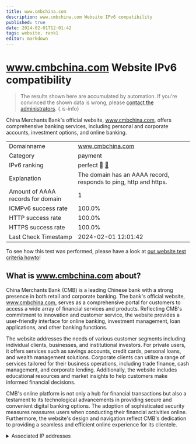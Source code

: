 ```yaml
---
title: www.cmbchina.com
description: www.cmbchina.com Website IPv6 compatibility
published: true
date: 2024-02-01T12:01:42
tags: website, rank1
editor: markdown
---
```


# www.cmbchina.com Website IPv6 compatibility

> The results shown here are accumulated by automation. If you're convinced the shown data is wrong, please [contact the administrators](/howto/chat). 
{.is-info}

China Merchants Bank's official website, www.cmbchina.com, offers comprehensive banking services, including personal and corporate accounts, investment options, and online banking.


|   |   |
| - | - |
| Domainname | www.cmbchina.com
| Category | payment |
| IPv6 ranking | perfect :1st_place_medal: [🔗](/howto/ranking) |
| Explanation | The domain has an AAAA record, responds to ping, http and https. |
| Amount of AAAA records for domain | 1 |
| ICMPv6 success rate | 100.0%|
| HTTP success rate | 100.0% |
| HTTPS success rate | 100.0% |
| Last Check Timestamp | 2024-02-01 12:01:42 |

To see how this test was performed, please have a look at [our website test criteria howto](/howto/testcriteria/website)!


## What is www.cmbchina.com about?
China Merchants Bank (CMB) is a leading Chinese bank with a strong presence in both retail and corporate banking. The bank's official website, www.cmbchina.com, serves as a comprehensive portal for customers to access a wide array of financial services and products. Reflecting CMB's commitment to innovation and customer service, the website provides a user-friendly interface for online banking, investment management, loan applications, and other banking functions.

The website addresses the needs of various customer segments including individual clients, businesses, and institutional investors. For private users, it offers services such as savings accounts, credit cards, personal loans, and wealth management solutions. Corporate clients can utilize a range of services tailored for their business operations, including trade finance, cash management, and corporate lending. Additionally, the website includes educational resources and market insights to help customers make informed financial decisions.

CMB's online platform is not only a hub for financial transactions but also a testament to its technological advancements in providing secure and convenient digital banking options. The adoption of sophisticated security measures reassures users when conducting their financial activities online. Furthermore, the website's design and navigation reflect CMB's dedication to providing a seamless and efficient online experience for its clientele.



<details>
<summary>Associated IP addresses</summary>

240e:688:400:2fa::26

</details>
